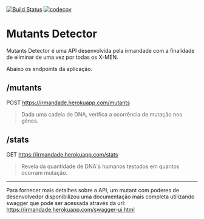 [![Build Status](https://travis-ci.org/LucasMarchi/Mutants_Java.svg?branch=master)](https://travis-ci.org/LucasMarchi/Mutants_Java) [![codecov](https://codecov.io/gh/LucasMarchi/Mutants_Java/branch/master/graph/badge.svg)](https://codecov.io/gh/LucasMarchi/Mutants_Java) 

# Mutants Detector

Mutants Detector é uma API desenvolvida pela irmandade com a finalidade de eliminar de uma vez por todas os X-MEN.

Abaixo os endpoints da aplicação.

## /mutants
POST https://irmandade.herokuapp.com/mutants
>Dada uma cadeia de DNA, verifica a ocorrência de mutação nos gênes.

## /stats
GET https://irmandade.herokuapp.com/stats
>Revela da quantidade de DNA´s humanos testados em quantos ocorram mutação.
 
 
 
 -----------------------------------------------------------------------------------------------------------------------------------------
 
Para fornecer mais detalhes sobre a API, um mutant com poderes de desenvolvedor disponibilizou uma documentação mais completa utilizando swagger que pode ser acessada através da url: https://irmandade.herokuapp.com/swagger-ui.html
